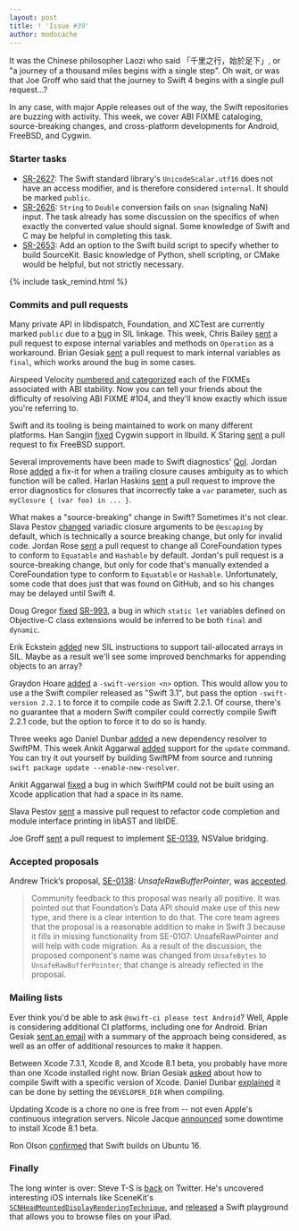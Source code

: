 ```yaml
---
layout: post
title: ! 'Issue #39'
author: modocache
---
```


It was the Chinese philosopher Laozi who said 「千里之行，始於足下」, or "a journey of a thousand miles begins with a single step". Oh wait, or was that Joe Groff who said that the journey to Swift 4 begins with a single pull request...?

In any case, with major Apple releases out of the way, the Swift repositories are buzzing with activity. This week, we cover ABI FIXME cataloging, source-breaking changes, and cross-platform developments for Android, FreeBSD, and Cygwin.

<!--excerpt-->

### Starter tasks

- [SR-2627](https://bugs.swift.org/browse/SR-2627): The Swift standard library's `UnicodeScalar.utf16` does not have an access modifier, and is therefore considered `internal`. It should be marked `public`.
- [SR-2626](https://bugs.swift.org/browse/SR-2626): `String` to `Double` conversion fails on `snan` (signaling NaN) input.  The task already has some discussion on the specifics of when exactly the converted value should signal. Some knowledge of Swift and C may be helpful in completing this task.
- [SR-2653](https://bugs.swift.org/browse/SR-2653): Add an option to the Swift build script to specify whether to build SourceKit. Basic knowledge of Python, shell scripting, or CMake would be helpful, but not strictly necessary.

{% include task_remind.html %}

### Commits and pull requests

Many private API in libdispatch, Foundation, and XCTest are currently marked `public` due to a [bug](https://bugs.swift.org/browse/SR-1901) in SIL linkage. This week, Chris Bailey [sent](https://github.com/apple/swift-corelibs-foundation/pull/651) a pull request to expose internal variables and methods on `Operation` as a workaround. Brian Gesiak [sent](https://github.com/apple/swift-corelibs-xctest/pull/173) a pull request to mark internal variables as `final`, which works around the bug in some cases.

Airspeed Velocity [numbered and categorized](https://github.com/apple/swift/pull/4868) each of the FIXMEs associated with ABI stability. Now you can tell your friends about the difficulty of resolving ABI FIXME #104, and they'll know exactly which issue you're referring to.

Swift and its tooling is being maintained to work on many different platforms. Han Sangjin [fixed](https://github.com/apple/swift-llbuild/pull/35) Cygwin support in llbuild. K Staring [sent](https://github.com/apple/swift/pull/4804) a pull request to fix FreeBSD support.

Several improvements have been made to Swift diagnostics' [QoI](https://github.com/apple/swift/blame/c49b171f4bad368cae289bce2acc89cbebfea823/docs/Lexicon.rst#L191-L199). Jordan Rose [added](https://github.com/apple/swift/pull/4777) a fix-it for when a trailing closure causes ambiguity as to which function will be called. Harlan Haskins [sent](https://github.com/apple/swift/pull/4683) a pull request to improve the error diagnostics for closures that incorrectly take a `var` parameter, such as `myClosure { (var foo) in ... }`.

What makes a "source-breaking" change in Swift? Sometimes it's not clear. Slava Pestov [changed](https://github.com/apple/swift/pull/4878) variadic closure arguments to be `@escaping` by default, which is technically a source breaking change, but only for invalid code. Jordan Rose [sent](https://github.com/apple/swift/pull/4568) a pull request to change all CoreFoundation types to conform to `Equatable` and `Hashable` by default. Jordan's pull request is a source-breaking change, but only for code that's manually extended a CoreFoundation type to conform to `Equatable` or `Hashable`. Unfortunately, some code that does just that was found on GitHub, and so his changes may be delayed until Swift 4.

Doug Gregor [fixed](https://github.com/apple/swift/pull/4875) [SR-993](https://bugs.swift.org/browse/SR-993), a bug in which `static let` variables defined on Objective-C class extensions would be inferred to be both `final` and `dynamic`.

Erik Eckstein [added](https://github.com/apple/swift/pull/4836) new SIL instructions to support tail-allocated arrays in SIL. Maybe as a result we'll see some improved benchmarks for appending objects to an array?

Graydon Hoare [added](https://github.com/apple/swift/pull/4826) a `-swift-version <n>` option. This would allow you to use a the Swift compiler released as "Swift 3.1", but pass the option `-swift-version 2.2.1` to force it to compile code as Swift 2.2.1. Of course, there's no guarantee that a modern Swift compiler could correctly compile Swift 2.2.1 code, but the option to force it to do so is handy.

Three weeks ago Daniel Dunbar [added](https://github.com/apple/swift-package-manager/commit/b5dd8e2b3de4c818f153eba3768def42f2781ac6) a new dependency resolver to SwiftPM. This week Ankit Aggarwal [added](https://github.com/apple/swift-package-manager/pull/665) support for the `update` command. You can try it out yourself by building SwiftPM from source and running `swift package update --enable-new-resolver`.

Ankit Aggarwal [fixed](https://github.com/apple/swift-package-manager/pull/669) a bug in which SwiftPM could not be built using an Xcode application that had a space in its name.

Slava Pestov [sent](https://github.com/apple/swift/pull/4849) a massive pull request to refactor code completion and module interface printing in libAST and libIDE.

Joe Groff [sent](https://github.com/apple/swift/pull/4865) a pull request to implement [SE-0139](https://github.com/apple/swift-evolution/blob/master/proposals/0139-bridge-nsnumber-and-nsvalue.md), NSValue bridging.

### Accepted proposals

Andrew Trick’s proposal, [SE-0138](https://github.com/apple/swift-evolution/blob/master/proposals/0138-unsaferawbufferpointer.md): *UnsafeRawBufferPointer*, was [accepted](https://lists.swift.org/pipermail/swift-evolution/Week-of-Mon-20160919/027167.html).

> Community feedback to this proposal was nearly all positive. It was
pointed out that Foundation’s Data API should make use of this new type,
and there is a clear intention to do that. The core team agrees that the
proposal is a reasonable addition to make in Swift 3 because it fills in
missing functionality from SE-0107: UnsafeRawPointer and will help with
code migration.  As a result of the discussion, the proposed component's
name was changed from `UnsafeBytes` to `UnsafeRawBufferPointer`; that
change is already reflected in the proposal.

### Mailing lists

Ever think you'd be able to ask `@swift-ci please test Android`? Well, Apple is considering additional CI platforms, including one for Android. Brian Gesiak [sent an email](https://lists.swift.org/pipermail/swift-dev/Week-of-Mon-20160919/002952.html) with a summary of the approach being considered, as well as an offer of additional resources to make it happen.

Between Xcode 7.3.1, Xcode 8, and Xcode 8.1 beta, you probably have more than one Xcode installed right now. Brian Gesiak [asked](https://lists.swift.org/pipermail/swift-dev/Week-of-Mon-20160919/002959.html) about how to compile Swift with a specific version of Xcode. Daniel Dunbar [explained](https://lists.swift.org/pipermail/swift-dev/Week-of-Mon-20160919/002961.html) it can be done by setting the `DEVELOPER_DIR` when compiling.

Updating Xcode is a chore no one is free from -- not even Apple's continuous integration servers. Nicole Jacque [announced](https://lists.swift.org/pipermail/swift-dev/Week-of-Mon-20160919/002990.html) some downtime to install Xcode 8.1 beta.

Ron Olson [confirmed](https://lists.swift.org/pipermail/swift-users/Week-of-Mon-20160919/003336.html) that Swift builds on Ubuntu 16.

### Finally

The long winter is over: Steve T-S is [back](https://twitter.com/stroughtonsmith/status/776487916180738048) on Twitter. He's uncovered interesting iOS internals like SceneKit's [`SCNHeadMountedDisplayRenderingTechnique`](https://twitter.com/stroughtonsmith/status/776487557370699776), and [released](https://twitter.com/stroughtonsmith/status/776528404761997316) a Swift playground that allows you to browse files on your iPad.
